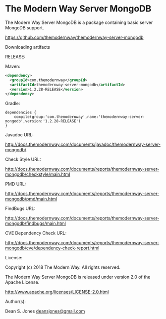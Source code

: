 The Modern Way Server MongoDB
======

The Modern Way Server MongoDB is a package containing basic server MongoDB support.

https://github.com/themodernway/themodernway-server-mongodb

Downloading artifacts

RELEASE:

Maven:
```xml
<dependency>
  <groupId>com.themodernway</groupId>
  <artifactId>themodernway-server-mongodb</artifactId>
  <version>1.2.28-RELEASE</version>
</dependency>
```
Gradle:

```
dependencies {
    compile(group:'com.themodernway',name:'themodernway-server-mongodb',version:'1.2.28-RELEASE')
}
```
Javadoc URL:

http://docs.themodernway.com/documents/javadoc/themodernway-server-mongodb/

Check Style URL:

http://docs.themodernway.com/documents/reports/themodernway-server-mongodb/checkstyle/main.html

PMD URL:

http://docs.themodernway.com/documents/reports/themodernway-server-mongodb/pmd/main.html

FindBugs URL:

http://docs.themodernway.com/documents/reports/themodernway-server-mongodb/findbugs/main.html

CVE Dependency Check URL:

http://docs.themodernway.com/documents/reports/themodernway-server-mongodb/cve/dependency-check-report.html

License:

Copyright (c) 2018 The Modern Way. All rights reserved.

The Modern Way Server MongoDB is released under version 2.0 of the Apache License.

http://www.apache.org/licenses/LICENSE-2.0.html

Author(s):

Dean S. Jones
deansjones@gmail.com